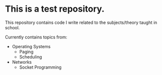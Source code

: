 # This is a test repository.

This repository contains code I write related to the subjects/theory taught in school.

Currently contains topics from:

* Operating Systems
    - Paging
    - Scheduling
* Networks
    - Socket Programming

